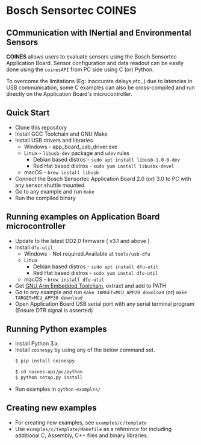 # Bosch Sensortec **COINES**
## **CO**mmunication with **IN**ertial and **E**nvironmental **S**ensors

**COINES** allows users to evaluate sensors using the Bosch Sensortec Application Board. Sensor configuration and data readout can be easily done using the `coinesAPI` from PC side using C (or) Python.

 To overcome the limitations (Eg: inaccurate delays,etc.,) due to latencies in USB communication, some C examples can also be cross-compiled and run directly on the Application Board's microcontroller.

## Quick Start
* Clone this repository
* Install GCC Toolchain and GNU Make
* Install USB drivers and libraries
  * Windows - app_board_usb_driver.exe
  * Linux - `libusb-dev` package and `udev` rules
    * Debian based distros - `sudo apt install libusb-1.0-0-dev`
    * Red Hat based distros - `sudo yum install libusbx-devel`
  * macOS - `brew install libusb`
* Connect the Bosch Sensortec Application Board 2.0 (or) 3.0 to PC with any sensor shuttle mounted. 
* Go to any example and run `make`
* Run the compiled binary


## Running examples on Application Board microcontroller
* Update to the latest DD2.0 firmware ( v3.1 and above )
* Install `dfu-util`
  * Windows - Not required.Available at `tools/usb-dfu`
  * Linux
    * Debian based distros - `sudo apt install dfu-util`
    * Red Hat based distros - `sudo yum instal dfu-util`
  * macOS - `brew install dfu-util`
* Get [GNU Arm Embedded Toolchain](https://developer.arm.com/tools-and-software/open-source-software/developer-tools/gnu-toolchain/gnu-rm), extract and add to PATH 
* Go to any example and run `make TARGET=MCU_APP20 download` (or) `make TARGET=MCU_APP30 download`
* Open Application Board USB serial port with any serial terminal program (Ensure DTR signal is asserted)

## Running Python examples
* Install Python 3.x
* Install `coinespy` by using any of the below command set.
  ```bash
  $ pip install coinespy
  ```
  ```bash
  $ cd coines-api/pc/python
  $ python setup.py install
  ```
* Run examples in `python-examples/`

## Creating new examples

* For creating new examples, see `examples/c/template`
* Use `examples/c/template/Makefile` as a reference for including additional C, Assembly, C++ files and binary libraries.
